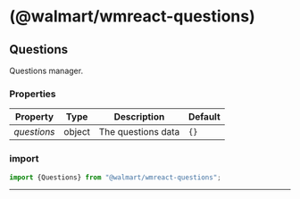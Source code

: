#  (@walmart/wmreact-questions)




## Questions

Questions manager.

### Properties

| Property | Type | Description | Default |
| -------- | ---- | ----------- | ------- |
| *questions* | object | The questions data | `{}`

### import

```jsx
import {Questions} from "@walmart/wmreact-questions";
```

<hr/>

